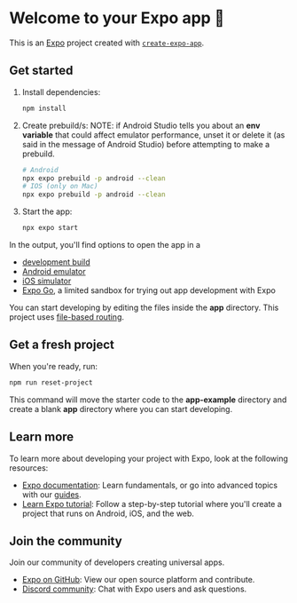 # Welcome to your Expo app 👋

This is an [Expo](https://expo.dev) project created with
[`create-expo-app`](https://www.npmjs.com/package/create-expo-app).

## Get started

1. Install dependencies:

   ```bash
   npm install
   ```
2. Create prebuild/s: NOTE: if Android Studio tells you about an **env
   variable** that could affect emulator performance, unset it or delete it (as
   said in the message of Android Studio) before attempting to make a prebuild.

   ```sh
   # Android
   npx expo prebuild -p android --clean
   # IOS (only on Mac)
   npx expo prebuild -p android --clean
   ```

3. Start the app:

   ```bash
   npx expo start
   ```

In the output, you'll find options to open the app in a

- [development build](https://docs.expo.dev/develop/development-builds/introduction/)
- [Android emulator](https://docs.expo.dev/workflow/android-studio-emulator/)
- [iOS simulator](https://docs.expo.dev/workflow/ios-simulator/)
- [Expo Go](https://expo.dev/go), a limited sandbox for trying out app
  development with Expo

You can start developing by editing the files inside the **app** directory. This
project uses [file-based routing](https://docs.expo.dev/router/introduction).

## Get a fresh project

When you're ready, run:

```bash
npm run reset-project
```

This command will move the starter code to the **app-example** directory and
create a blank **app** directory where you can start developing.

## Learn more

To learn more about developing your project with Expo, look at the following
resources:

- [Expo documentation](https://docs.expo.dev/): Learn fundamentals, or go into
  advanced topics with our [guides](https://docs.expo.dev/guides).
- [Learn Expo tutorial](https://docs.expo.dev/tutorial/introduction/): Follow a
  step-by-step tutorial where you'll create a project that runs on Android, iOS,
  and the web.

## Join the community

Join our community of developers creating universal apps.

- [Expo on GitHub](https://github.com/expo/expo): View our open source platform
  and contribute.
- [Discord community](https://chat.expo.dev): Chat with Expo users and ask
  questions.
